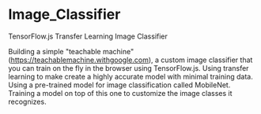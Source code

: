 # Image_Classifier
TensorFlow.js Transfer Learning Image Classifier

Building a simple "teachable machine" (https://teachablemachine.withgoogle.com), a custom image classifier that you can train on the fly in the browser using TensorFlow.js. Using transfer learning to make create a highly accurate model with minimal training data. Using a pre-trained model for image classification called MobileNet. Training a model on top of this one to customize the image classes it recognizes.
